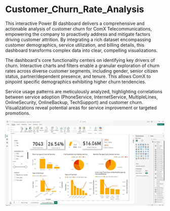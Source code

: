 # Customer_Churn_Rate_Analysis
This interactive Power BI dashboard delivers a comprehensive and actionable analysis of customer churn for ComX Telecommunications, empowering the company to proactively address and mitigate factors driving customer attrition. By integrating a rich dataset encompassing customer demographics, service utilization, and billing details, this dashboard transforms complex data into clear, compelling visualizations.

The dashboard's core functionality centers on identifying key drivers of churn. Interactive charts and filters enable a granular exploration of churn rates across diverse customer segments, including gender, senior citizen status, partner/dependent presence, and tenure. This allows ComX to pinpoint specific demographics exhibiting higher churn tendencies.

Service usage patterns are meticulously analyzed, highlighting correlations between service adoption (PhoneService, InternetService, MultipleLines, OnlineSecurity, OnlineBackup, TechSupport) and customer churn. Visualizations reveal potential areas for service improvement or targeted promotions.

![Image Alt](https://github.com/eziukwuinnocent/Customer_Churn_Rate_Analysis/blob/232e8f8a29156011e8c7b86c57d498b41d577bff/Churn_Analysis%20_DAshboard.jpg)
